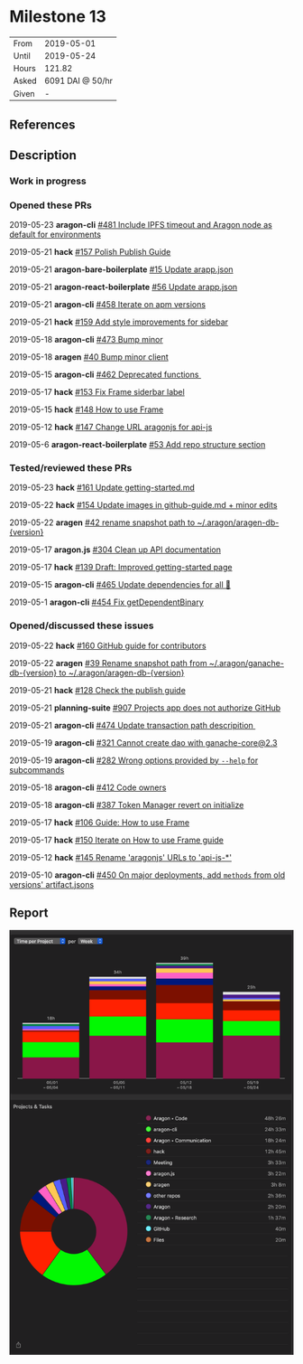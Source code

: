 # Milestone 13

|       |                  |
| ----- | ---------------- |
| From  | 2019-05-01       |
| Until | 2019-05-24       |
| Hours | 121.82           |
| Asked | 6091 DAI @ 50/hr |
| Given | -                |

## References

## Description

### Work in progress

### Opened these PRs

2019-05-23 **aragon-cli** [#481 Include IPFS timeout and Aragon node as default for environments](https://github.com/aragon/aragon-cli/pull/481)

2019-05-21 **hack** [#157 Polish Publish Guide](https://github.com/aragon/hack/pull/157)

2019-05-21 **aragon-bare-boilerplate** [#15 Update arapp.json](https://github.com/aragon/aragon-bare-boilerplate/pull/15)

2019-05-21 **aragon-react-boilerplate** [#56 Update arapp.json](https://github.com/aragon/aragon-react-boilerplate/pull/56)

2019-05-21 **aragon-cli** [#458 Iterate on apm versions](https://github.com/aragon/aragon-cli/pull/458)

2019-05-21 **hack** [#159 Add style improvements for sidebar](https://github.com/aragon/hack/pull/159)

2019-05-18 **aragon-cli** [#473 Bump minor](https://github.com/aragon/aragon-cli/pull/473)

2019-05-18 **aragen** [#40 Bump minor client](https://github.com/aragon/aragen/pull/40)

2019-05-15 **aragon-cli** [#462 Deprecated functions ](https://github.com/aragon/aragon-cli/pull/462)

2019-05-17 **hack** [#153 Fix Frame siderbar label](https://github.com/aragon/hack/pull/153)

2019-05-15 **hack** [#148 How to use Frame](https://github.com/aragon/hack/pull/148)

2019-05-12 **hack** [#147 Change URL aragonjs for api-js](https://github.com/aragon/hack/pull/147)

2019-05-6 **aragon-react-boilerplate** [#53 Add repo structure section](https://github.com/aragon/aragon-react-boilerplate/pull/53#pullrequestreview-234191720)

### Tested/reviewed these PRs

2019-05-23 **hack** [#161 Update getting-started.md](https://github.com/aragon/hack/pull/161)

2019-05-22 **hack** [#154 Update images in github-guide.md + minor edits](https://github.com/aragon/hack/pull/154)

2019-05-22 **aragen** [#42 rename snapshot path to ~/.aragon/aragen-db-{version}](https://github.com/aragon/aragen/pull/42)

2019-05-17 **aragon.js** [#304 Clean up API documentation](https://github.com/aragon/aragon.js/pull/304)

2019-05-17 **hack** [#139 Draft: Improved getting-started page](https://github.com/aragon/hack/pull/139)

2019-05-15 **aragon-cli** [#465 Update dependencies for all 🌴](https://github.com/aragon/aragon-cli/pull/465)

2019-05-1 **aragon-cli** [#454 Fix getDependentBinary](https://github.com/aragon/aragon-cli/pull/454#issuecomment-489345563)

### Opened/discussed these issues

2019-05-22 **hack** [#160 GitHub guide for contributors](https://github.com/aragon/hack/issues/160)

2019-05-22 **aragen** [#39 Rename snapshot path from ~/.aragon/ganache-db-{version} to ~/.aragon/aragen-db-{version}](https://github.com/aragon/aragen/issues/39)

2019-05-21 **hack** [#128 Check the publish guide](https://github.com/aragon/hack/issues/128)

2019-05-21 **planning-suite** [#907 Projects app does not authorize GitHub](https://github.com/AutarkLabs/planning-suite/issues/907)

2019-05-21 **aragon-cli** [#474 Update transaction path descripition ](https://github.com/aragon/aragon-cli/issues/474)

2019-05-19 **aragon-cli** [#321 Cannot create dao with ganache-core@2.3](https://github.com/aragon/aragon-cli/issues/321)

2019-05-19 **aragon-cli** [#282 Wrong options provided by `--help` for subcommands](https://github.com/aragon/aragon-cli/issues/282)

2019-05-18 **aragon-cli** [#412 Code owners](https://github.com/aragon/aragon-cli/issues/412)

2019-05-18 **aragon-cli** [#387 Token Manager revert on initialize](https://github.com/aragon/aragon-cli/issues/387)

2019-05-17 **hack** [#106 Guide: How to use Frame](https://github.com/aragon/hack/issues/106)

2019-05-17 **hack** [#150 Iterate on How to use Frame guide](https://github.com/aragon/hack/issues/150)

2019-05-12 **hack** [#145 Rename 'aragonjs' URLs to 'api-js-\*'](https://github.com/aragon/hack/issues/145)

2019-05-10 **aragon-cli** [#450 On major deployments, add `methods` from old versions' artifact.jsons](https://github.com/aragon/aragon-cli/issues/450#issuecomment-491312414)

## Report

![Time-tracking report](assets/milestone13-timing-report.png)
